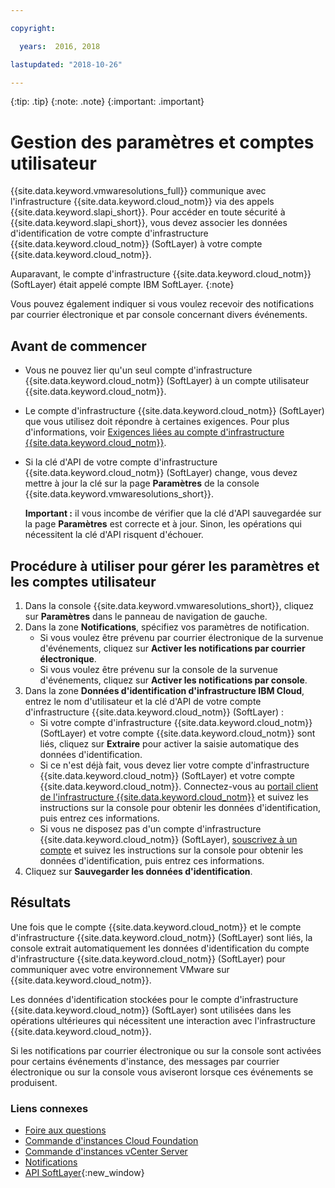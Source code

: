 ```yaml
---

copyright:

  years:  2016, 2018

lastupdated: "2018-10-26"

---
```


{:tip: .tip}
{:note: .note}
{:important: .important}

# Gestion des paramètres et comptes utilisateur

{{site.data.keyword.vmwaresolutions_full}} communique avec l'infrastructure {{site.data.keyword.cloud_notm}} via des appels {{site.data.keyword.slapi_short}}. Pour accéder en toute sécurité à {{site.data.keyword.slapi_short}}, vous devez associer les données d'identification de votre compte d'infrastructure {{site.data.keyword.cloud_notm}} (SoftLayer) à votre compte {{site.data.keyword.cloud_notm}}.

Auparavant, le compte d'infrastructure {{site.data.keyword.cloud_notm}} (SoftLayer) était appelé compte IBM SoftLayer.
{:note}

Vous pouvez également indiquer si vous voulez recevoir des notifications par courrier électronique et par console concernant divers événements.

## Avant de commencer

* Vous ne pouvez lier qu'un seul compte d'infrastructure {{site.data.keyword.cloud_notm}} (SoftLayer) à un compte utilisateur {{site.data.keyword.cloud_notm}}.
* Le compte d'infrastructure {{site.data.keyword.cloud_notm}} (SoftLayer) que vous utilisez doit répondre à certaines exigences. Pour plus d'informations, voir [Exigences liées au compte d'infrastructure {{site.data.keyword.cloud_notm}}](slaccountrequirement.html).
* Si la clé d'API de votre compte d'infrastructure {{site.data.keyword.cloud_notm}} (SoftLayer) change, vous devez mettre à jour la clé sur la page **Paramètres** de la console {{site.data.keyword.vmwaresolutions_short}}.

   **Important :** il vous incombe de vérifier que la clé d'API sauvegardée sur la page **Paramètres** est correcte et à jour. Sinon, les opérations qui nécessitent la clé d'API risquent d'échouer.

## Procédure à utiliser pour gérer les paramètres et les comptes utilisateur

1. Dans la console {{site.data.keyword.vmwaresolutions_short}}, cliquez sur **Paramètres** dans le panneau de navigation de gauche.
2. Dans la zone **Notifications**, spécifiez vos paramètres de notification.
   * Si vous voulez être prévenu par courrier électronique de la survenue d'événements, cliquez sur **Activer les notifications par courrier électronique**.
   * Si vous voulez être prévenu sur la console de la survenue d'événements, cliquez sur **Activer les notifications par console**.
3. Dans la zone **Données d'identification d'infrastructure IBM Cloud**, entrez le nom d'utilisateur et la clé d'API de votre compte d'infrastructure {{site.data.keyword.cloud_notm}} (SoftLayer) :
   * Si votre compte d'infrastructure {{site.data.keyword.cloud_notm}} (SoftLayer) et votre compte {{site.data.keyword.cloud_notm}} sont liés, cliquez sur **Extraire** pour activer la saisie automatique des données d'identification.
   * Si ce n'est déjà fait, vous devez lier votre compte d'infrastructure {{site.data.keyword.cloud_notm}} (SoftLayer) et votre compte {{site.data.keyword.cloud_notm}}. Connectez-vous au [portail client de l'infrastructure {{site.data.keyword.cloud_notm}}](https://control.softlayer.com/) et suivez les instructions sur la console pour obtenir les données d'identification, puis entrez ces informations.
   * Si vous ne disposez pas d'un compte d'infrastructure {{site.data.keyword.cloud_notm}} (SoftLayer), [souscrivez à un compte](../vmonic/signing_softlayer_account.html) et suivez les instructions sur la console pour obtenir les données d'identification, puis entrez ces informations.
4. Cliquez sur **Sauvegarder les données d'identification**.

## Résultats

Une fois que le compte {{site.data.keyword.cloud_notm}} et le compte d'infrastructure {{site.data.keyword.cloud_notm}} (SoftLayer) sont liés, la console extrait automatiquement les données d'identification du compte d'infrastructure {{site.data.keyword.cloud_notm}} (SoftLayer) pour communiquer avec votre environnement VMware sur {{site.data.keyword.cloud_notm}}.

Les données d'identification stockées pour le compte d'infrastructure {{site.data.keyword.cloud_notm}} (SoftLayer) sont utilisées dans les opérations ultérieures qui nécessitent une interaction avec l'infrastructure {{site.data.keyword.cloud_notm}}.

Si les notifications par courrier électronique ou sur la console sont activées pour certains événements d'instance, des messages par courrier électronique ou sur la console vous aviseront lorsque ces événements se produisent.

### Liens connexes

* [Foire aux questions](faq.html)
* [Commande d'instances Cloud Foundation](../sddc/sd_orderinginstance.html)
* [Commande d'instances vCenter Server](../vcenter/vc_orderinginstance.html)
* [Notifications](notifications.html)
* [API SoftLayer](../../../customer-portal/cpapi.html){:new_window}
